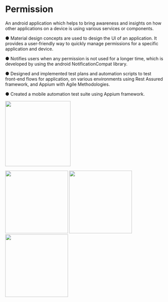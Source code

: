 # Permission

An android application which helps to bring awareness and insights on how other applications on a device is using various services
or components.

● Material design concepts are used to design the UI of an application. It provides a user-friendly way to quickly manage
permissions for a specific application and device.

● Notifies users when any permission is not used for a longer time, which is developed by using the android
NotificationCompat library.

● Designed and implemented test plans and automation scripts to test front-end flows for application, on various
environments using Rest Assured framework, and Appium with Agile Methodologies.

● Created a mobile automation test suite using Appium framework.

<a href="url"><img src="https://user-images.githubusercontent.com/20573378/82090675-daf02780-96aa-11ea-90e4-df3dec9d7fe3.jpg" align="center" width="208" ></a>

<img src="https://user-images.githubusercontent.com/20573378/82090693-dfb4db80-96aa-11ea-9c93-f8e53d0caea5.jpg" width="200">

<img src="https://user-images.githubusercontent.com/20573378/82090711-e6435300-96aa-11ea-8c9e-585384b23578.jpg" width="200">

<img src="https://user-images.githubusercontent.com/20573378/82090716-ec393400-96aa-11ea-8ba8-b1ba68340489.jpg" width="200">


